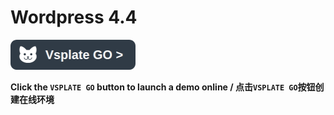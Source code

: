 # Wordpress 4.4

<a href="https://www.vsplate.com/?docker-compose=https://github.com/vsplate/dcenvs/wordpress/4.4"><img alt="VSPLATE GO" src="https://raw.githubusercontent.com/vsplate/images/master/vsgo_btn.png" width="200px"></a>

**Click the `VSPLATE GO` button to launch a demo online / 点击`VSPLATE GO`按钮创建在线环境**